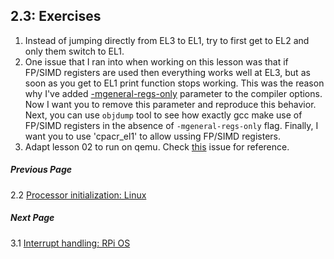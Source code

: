 ## 2.3: Exercises

1. Instead of jumping directly from EL3 to EL1, try to first get to EL2 and only them switch to EL1. 
1. One issue that I ran into when working on this lesson was that if FP/SIMD registers are used then everything works well at EL3, but as soon as you get to EL1 print function stops working. This was the reason why I've added [-mgeneral-regs-only](https://github.com/s-matyukevich/raspberry-pi-os/blob/master/src/lesson02/Makefile#L3) parameter to the compiler options. Now I want you to remove this parameter and reproduce this behavior. Next, you can use `objdump` tool to see how exactly gcc make use of FP/SIMD registers in the absence of `-mgeneral-regs-only` flag. Finally, I want you to use 'cpacr_el1' to allow ussing FP/SIMD registers.
1. Adapt lesson 02 to run on qemu. Check [this](https://github.com/s-matyukevich/raspberry-pi-os/issues/8) issue for reference.

##### Previous Page

2.2 [Processor initialization: Linux](../../docs/lesson02/linux.md)

##### Next Page

3.1 [Interrupt handling: RPi OS](../../docs/lesson03/rpi-os.md)
